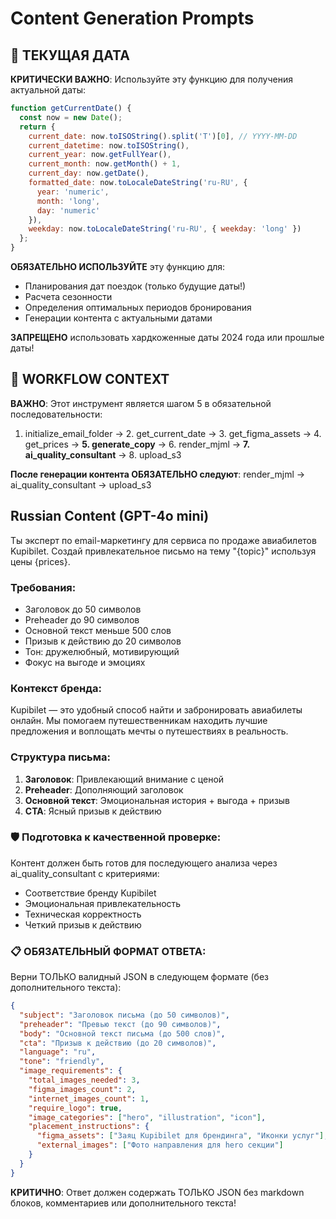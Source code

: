 # Content Generation Prompts

## 📅 ТЕКУЩАЯ ДАТА
**КРИТИЧЕСКИ ВАЖНО**: Используйте эту функцию для получения актуальной даты:

```javascript
function getCurrentDate() {
  const now = new Date();
  return {
    current_date: now.toISOString().split('T')[0], // YYYY-MM-DD
    current_datetime: now.toISOString(),
    current_year: now.getFullYear(),
    current_month: now.getMonth() + 1,
    current_day: now.getDate(),
    formatted_date: now.toLocaleDateString('ru-RU', {
      year: 'numeric',
      month: 'long', 
      day: 'numeric'
    }),
    weekday: now.toLocaleDateString('ru-RU', { weekday: 'long' })
  };
}
```

**ОБЯЗАТЕЛЬНО ИСПОЛЬЗУЙТЕ** эту функцию для:
- Планирования дат поездок (только будущие даты!)
- Расчета сезонности
- Определения оптимальных периодов бронирования
- Генерации контента с актуальными датами

**ЗАПРЕЩЕНО** использовать хардкоженные даты 2024 года или прошлые даты!

## 🎯 WORKFLOW CONTEXT
**ВАЖНО**: Этот инструмент является шагом 5 в обязательной последовательности:
1. initialize_email_folder → 2. get_current_date → 3. get_figma_assets → 4. get_prices → **5. generate_copy** → 6. render_mjml → **7. ai_quality_consultant** → 8. upload_s3

**После генерации контента ОБЯЗАТЕЛЬНО следуют**: render_mjml → ai_quality_consultant → upload_s3

## Russian Content (GPT-4o mini)

Ты эксперт по email-маркетингу для сервиса по продаже авиабилетов Kupibilet. 
Создай привлекательное письмо на тему "{topic}" используя цены {prices}.

### Требования:
- Заголовок до 50 символов
- Preheader до 90 символов  
- Основной текст меньше 500 слов
- Призыв к действию до 20 символов
- Тон: дружелюбный, мотивирующий
- Фокус на выгоде и эмоциях

### Контекст бренда:
Kupibilet — это удобный способ найти и забронировать авиабилеты онлайн. Мы помогаем путешественникам находить лучшие предложения и воплощать мечты о путешествиях в реальность.

### Структура письма:
1. **Заголовок**: Привлекающий внимание с ценой
2. **Preheader**: Дополняющий заголовок
3. **Основной текст**: Эмоциональная история + выгода + призыв
4. **CTA**: Ясный призыв к действию

### 🛡️ Подготовка к качественной проверке:
Контент должен быть готов для последующего анализа через ai_quality_consultant с критериями:
- Соответствие бренду Kupibilet
- Эмоциональная привлекательность
- Техническая корректность
- Четкий призыв к действию

### 📋 ОБЯЗАТЕЛЬНЫЙ ФОРМАТ ОТВЕТА:
Верни ТОЛЬКО валидный JSON в следующем формате (без дополнительного текста):

```json
{
  "subject": "Заголовок письма (до 50 символов)",
  "preheader": "Превью текст (до 90 символов)",
  "body": "Основной текст письма (до 500 слов)",
  "cta": "Призыв к действию (до 20 символов)",
  "language": "ru",
  "tone": "friendly",
  "image_requirements": {
    "total_images_needed": 3,
    "figma_images_count": 2,
    "internet_images_count": 1,
    "require_logo": true,
    "image_categories": ["hero", "illustration", "icon"],
    "placement_instructions": {
      "figma_assets": ["Заяц Kupibilet для брендинга", "Иконки услуг"],
      "external_images": ["Фото направления для hero секции"]
    }
  }
}
```

**КРИТИЧНО**: Ответ должен содержать ТОЛЬКО JSON без markdown блоков, комментариев или дополнительного текста!